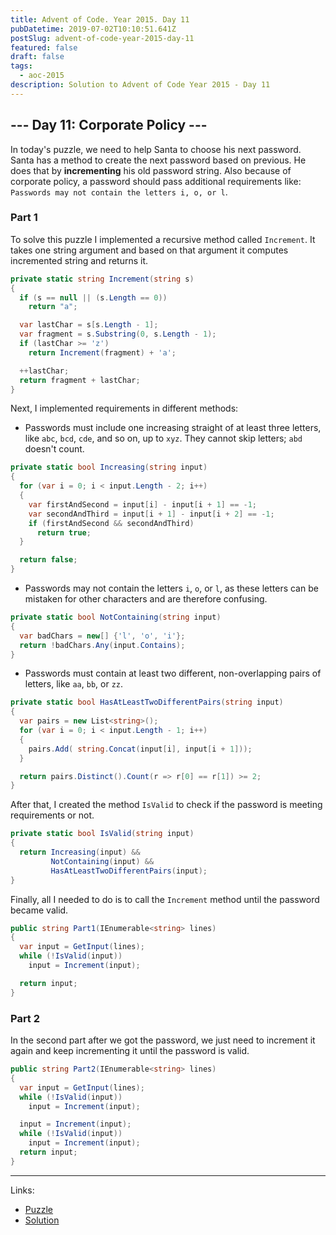```yaml
---
title: Advent of Code. Year 2015. Day 11
pubDatetime: 2019-07-02T10:10:51.641Z
postSlug: advent-of-code-year-2015-day-11
featured: false
draft: false
tags:
  - aoc-2015
description: Solution to Advent of Code Year 2015 - Day 11
---
```


## --- Day 11: Corporate Policy ---

In today's puzzle, we need to help Santa to choose his next password. Santa has a method to create the next password based on previous. He does that by **incrementing** his old password string. Also because of corporate policy, a password should pass additional requirements like: `Passwords may not contain the letters i, o, or l`.

### Part 1

To solve this puzzle I implemented a recursive method called `Increment`. It takes one string argument and based on that argument it computes incremented string and returns it.

```csharp
private static string Increment(string s)
{
  if (s == null || (s.Length == 0))
    return "a";

  var lastChar = s[s.Length - 1];
  var fragment = s.Substring(0, s.Length - 1);
  if (lastChar >= 'z')
    return Increment(fragment) + 'a';

  ++lastChar;
  return fragment + lastChar;
}
```

Next, I implemented requirements in different methods:

- Passwords must include one increasing straight of at least three letters, like `abc`, `bcd`, `cde`, and so on, up to `xyz`. They cannot skip letters; `abd` doesn't count.

```csharp
private static bool Increasing(string input)
{
  for (var i = 0; i < input.Length - 2; i++)
  {
    var firstAndSecond = input[i] - input[i + 1] == -1;
    var secondAndThird = input[i + 1] - input[i + 2] == -1;
    if (firstAndSecond && secondAndThird)
      return true;
  }

  return false;
}
```

- Passwords may not contain the letters `i`, `o`, or `l`, as these letters can be mistaken for other characters and are therefore confusing.

```csharp
private static bool NotContaining(string input)
{
  var badChars = new[] {'l', 'o', 'i'};
  return !badChars.Any(input.Contains);
}
```

- Passwords must contain at least two different, non-overlapping pairs of letters, like `aa`, `bb`, or `zz`.

```csharp
private static bool HasAtLeastTwoDifferentPairs(string input)
{
  var pairs = new List<string>();
  for (var i = 0; i < input.Length - 1; i++)
  {
    pairs.Add( string.Concat(input[i], input[i + 1]));
  }

  return pairs.Distinct().Count(r => r[0] == r[1]) >= 2;
}
```

After that, I created the method `IsValid` to check if the password is meeting requirements or not.

```csharp
private static bool IsValid(string input)
{
  return Increasing(input) &&
         NotContaining(input) &&
         HasAtLeastTwoDifferentPairs(input);
}
```

Finally, all I needed to do is to call the `Increment` method until the password became valid.

```csharp
public string Part1(IEnumerable<string> lines)
{
  var input = GetInput(lines);
  while (!IsValid(input))
    input = Increment(input);

  return input;
}
```

### Part 2

In the second part after we got the password, we just need to increment it again and keep incrementing it until the password is valid.

```csharp
public string Part2(IEnumerable<string> lines)
{
  var input = GetInput(lines);
  while (!IsValid(input))
    input = Increment(input);

  input = Increment(input);
  while (!IsValid(input))
    input = Increment(input);
  return input;
}
```

---

Links:

- [Puzzle](https://adventofcode.com/2015/day/11)
- [Solution](https://github.com/PDmatrix/advent-of-code/tree/master/CSharp/Solutions/2015/11)
